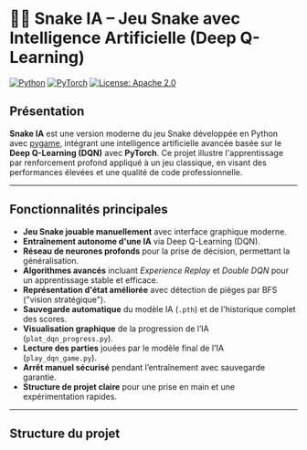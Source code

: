 # 🐍🤖 Snake IA – Jeu Snake avec Intelligence Artificielle (Deep Q-Learning)

[![Python](https://img.shields.io/badge/Python-3.8%2B-blue)](https://www.python.org/)
[![PyTorch](https://img.shields.io/badge/PyTorch-2.0%2B-orange.svg)](https://pytorch.org/)
[![License: Apache 2.0](https://img.shields.io/badge/License-Apache2.0-yellow.svg)](LICENSE)

## Présentation

**Snake IA** est une version moderne du jeu Snake développée en Python avec [pygame](https://www.pygame.org/), intégrant une intelligence artificielle avancée basée sur le **Deep Q-Learning (DQN)** avec **PyTorch**. Ce projet illustre l'apprentissage par renforcement profond appliqué à un jeu classique, en visant des performances élevées et une qualité de code professionnelle.

---

## Fonctionnalités principales

-   **Jeu Snake jouable manuellement** avec interface graphique moderne.
-   **Entraînement autonome d'une IA** via Deep Q-Learning (DQN).
-   **Réseau de neurones profonds** pour la prise de décision, permettant la généralisation.
-   **Algorithmes avancés** incluant *Experience Replay* et *Double DQN* pour un apprentissage stable et efficace.
-   **Représentation d'état améliorée** avec détection de pièges par BFS ("vision stratégique").
-   **Sauvegarde automatique** du modèle IA (`.pth`) et de l'historique complet des scores.
-   **Visualisation graphique** de la progression de l’IA (`plot_dqn_progress.py`).
-   **Lecture des parties** jouées par le modèle final de l'IA (`play_dqn_game.py`).
-   **Arrêt manuel sécurisé** pendant l’entraînement avec sauvegarde garantie.
-   **Structure de projet claire** pour une prise en main et une expérimentation rapides.

---

## Structure du projet
